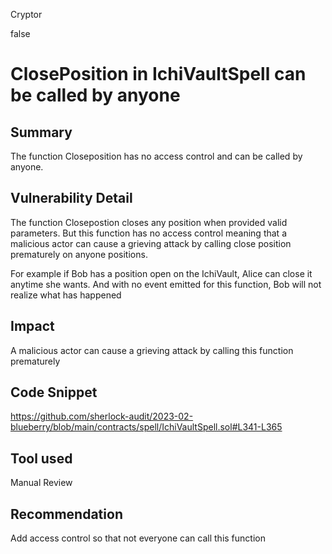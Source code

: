 Cryptor

false

# ClosePosition in IchiVaultSpell can be called by anyone

## Summary
The function Closeposition has no access control and can be called by anyone. 

## Vulnerability Detail
The function Closepostion closes any position when provided valid parameters. But this function has no access control
 meaning that a malicious actor can cause a grieving attack by calling close position prematurely on anyone positions.

For example if Bob has a position open on the IchiVault, Alice can close it anytime she wants. And with no event emitted for this function, Bob will not realize what has happened 

## Impact
A malicious actor can cause a grieving attack by calling this function prematurely 

## Code Snippet

https://github.com/sherlock-audit/2023-02-blueberry/blob/main/contracts/spell/IchiVaultSpell.sol#L341-L365

## Tool used

Manual Review

## Recommendation
Add access control so that not everyone can call this function